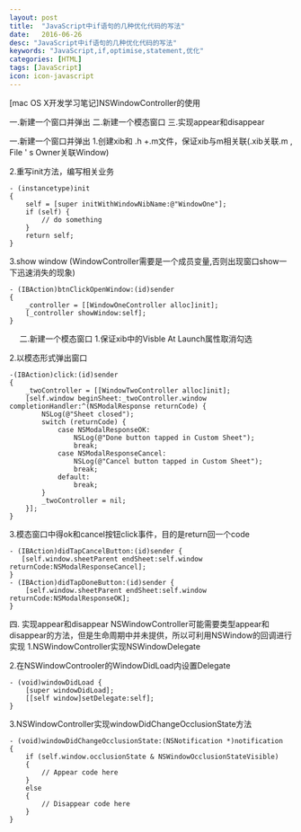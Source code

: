 ```yaml
---
layout: post
title:  "JavaScript中if语句的几种优化代码的写法"
date:   2016-06-26
desc: "JavaScript中if语句的几种优化代码的写法"
keywords: "JavaScript,if,optimise,statement,优化"
categories: [HTML]
tags: [JavaScript]
icon: icon-javascript
---
```


[mac OS X开发学习笔记]NSWindowController的使用

一.新建一个窗口并弹出
二.新建一个模态窗口
三.实现appear和disappear

一.新建一个窗口并弹出
1.创建xib和 .h +.m文件，保证xib与m相关联(.xib关联.m , File ' s Owner关联Window)
 

2.重写init方法，编写相关业务<br />
```
- (instancetype)init
{
    self = [super initWithWindowNibName:@"WindowOne"];
    if (self) {
        // do something
    }
    return self;
}
```

3.show window (WindowController需要是一个成员变量,否则出现窗口show一下迅速消失的现象)<br />
```
- (IBAction)btnClickOpenWindow:(id)sender 
{
    _controller = [[WindowOneController alloc]init];
    [_controller showWindow:self];
}
```
 
二.新建一个模态窗口
1.保证xib中的Visble At Launch属性取消勾选
 

2.以模态形式弹出窗口
```
-(IBAction)click:(id)sender
{
	_twoController = [[WindowTwoController alloc]init];
	[self.window beginSheet:_twoController.window  completionHandler:^(NSModalResponse returnCode) {
        NSLog(@"Sheet closed");
        switch (returnCode) {
            case NSModalResponseOK:
                NSLog(@"Done button tapped in Custom Sheet");
                break;
            case NSModalResponseCancel:
                NSLog(@"Cancel button tapped in Custom Sheet");
                break;
            default:
                break;
        }
        _twoController = nil;
    }];
}
```


3.模态窗口中得ok和cancel按钮click事件，目的是return回一个code
```
- (IBAction)didTapCancelButton:(id)sender {
   [self.window.sheetParent endSheet:self.window returnCode:NSModalResponseCancel];
}
- (IBAction)didTapDoneButton:(id)sender {
    [self.window.sheetParent endSheet:self.window returnCode:NSModalResponseOK];
}
```

四. 实现appear和disappear
NSWindowController可能需要类型appear和disappear的方法，但是生命周期中并未提供，所以可利用NSWindow的回调进行实现
1.NSWindowController实现NSWindowDelegate

2.在NSWindowControoler的WindowDidLoad内设置Delegate
```
- (void)windowDidLoad {
    [super windowDidLoad];
    [[self window]setDelegate:self];
}
```


3.NSWindowController实现windowDidChangeOcclusionState方法
```
- (void)windowDidChangeOcclusionState:(NSNotification *)notification
{
    if (self.window.occlusionState & NSWindowOcclusionStateVisible)
    {
        // Appear code here
    }
    else
    {
        // Disappear code here
    }
}
```
